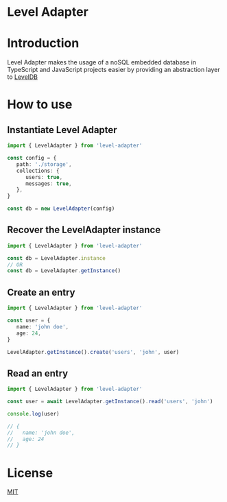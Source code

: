 # Level Adapter

# Introduction

Level Adapter makes the usage of a noSQL embedded database in TypeScript and JavaScript projects easier by providing an abstraction layer to [LevelDB](https://github.com/google/leveldb)

# How to use

## Instantiate Level Adapter

```typescript
import { LevelAdapter } from 'level-adapter'

const config = {
   path: './storage',
   collections: {
      users: true,
      messages: true,
   },
}

const db = new LevelAdapter(config)
```

## Recover the LevelAdapter instance

```typescript
import { LevelAdapter } from 'level-adapter'

const db = LevelAdapter.instance
// OR
const db = LevelAdapter.getInstance()
```

## Create an entry

```typescript
import { LevelAdapter } from 'level-adapter'

const user = {
   name: 'john doe',
   age: 24,
}

LevelAdapter.getInstance().create('users', 'john', user)
```

## Read an entry

```typescript
import { LevelAdapter } from 'level-adapter'

const user = await LevelAdapter.getInstance().read('users', 'john')

console.log(user)

// {
//   name: 'john doe',
//   age: 24
// }
```

# License

[MIT](https://choosealicense.com/licenses/mit/#)
